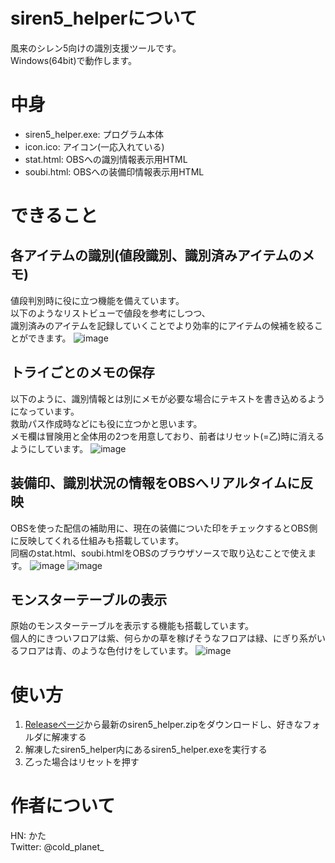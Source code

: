 # siren5_helperについて
風来のシレン5向けの識別支援ツールです。  
Windows(64bit)で動作します。

# 中身
- siren5_helper.exe: プログラム本体
- icon.ico: アイコン(一応入れている)
- stat.html: OBSへの識別情報表示用HTML
- soubi.html: OBSへの装備印情報表示用HTML

# できること
## 各アイテムの識別(値段識別、識別済みアイテムのメモ)
値段判別時に役に立つ機能を備えています。  
以下のようなリストビューで値段を参考にしつつ、  
識別済みのアイテムを記録していくことでより効率的にアイテムの候補を絞ることができます。
![image](https://user-images.githubusercontent.com/61326119/233817025-49762942-dec0-4f97-b876-98e6577bfae3.png)

## トライごとのメモの保存
以下のように、識別情報とは別にメモが必要な場合にテキストを書き込めるようになっています。  
救助パス作成時などにも役に立つかと思います。  
メモ欄は冒険用と全体用の2つを用意しており、前者はリセット(=乙)時に消えるようにしています。
![image](https://user-images.githubusercontent.com/61326119/233817078-12f2203b-923b-444d-8c7a-f4e1b0641a1d.png)

## 装備印、識別状況の情報をOBSへリアルタイムに反映
OBSを使った配信の補助用に、現在の装備についた印をチェックするとOBS側に反映してくれる仕組みも搭載しています。  
同梱のstat.html、soubi.htmlをOBSのブラウザソースで取り込むことで使えます。
![image](https://user-images.githubusercontent.com/61326119/231686063-afe06bc4-f502-4e59-b9ce-1cf1357e6287.png)
![image](https://user-images.githubusercontent.com/61326119/231687238-1e016ea8-482c-4497-bd99-928f1f606060.png)

## モンスターテーブルの表示
原始のモンスターテーブルを表示する機能も搭載しています。  
個人的にきついフロアは紫、何らかの草を稼げそうなフロアは緑、にぎり系がいるフロアは青、のような色付けをしています。
![image](https://user-images.githubusercontent.com/61326119/233817095-6f0febab-c0e4-4236-9303-b94e0e8da058.png)

# 使い方
1. [Releaseページ](https://github.com/dj-kata/siren5_helper/releases)から最新のsiren5_helper.zipをダウンロードし、好きなフォルダに解凍する
2. 解凍したsiren5_helper内にあるsiren5_helper.exeを実行する
3. 乙った場合はリセットを押す

# 作者について
HN: かた  
Twitter: @cold_planet_
